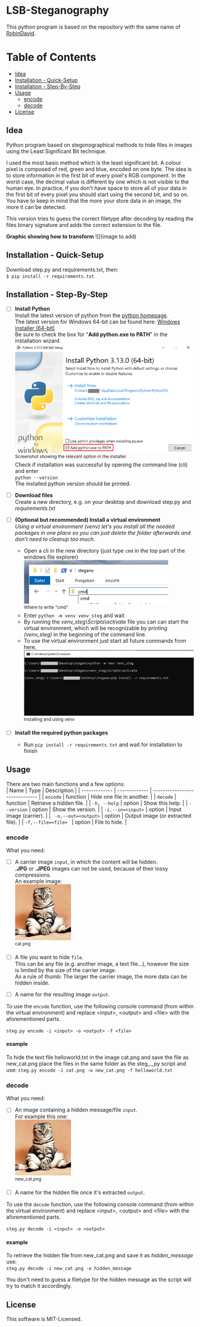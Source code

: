 ﻿# LSB-Steganography
This python program is based on the repository with the same name of [RobinDavid](https://github.com/RobinDavid/LSB-Steganography/blob/master/README.md#lsb-steganography).

# Table of Contents
- [Idea](#idea)
- [Installation - Quick-Setup](#installation---quick-setup)
- [Installation - Step-By-Step](#installation---step-by-step)
- [Usage](#usage)
  * [encode](#encode)
  * [decode](#decode)
- [License](#license)

## Idea
Python program based on stegonographical methods to hide files in images using the Least Significant Bit technique.

I used the most basic method which is the least significant bit. A colour pixel is composed of red, green and blue, encoded on one byte. The idea is to store information in the first bit of every pixel's RGB component. In the worst case, the decimal value is different by one which is not visible to the human eye. In practice, if you don't have space to store all of your data in the first bit of every pixel you should start using the second bit, and so on. You have to keep in mind that the more your store data in an image, the more it can be detected.

This version tries to guess the correct filetype after decoding by reading the files binary signature and adds the correct extension to the file.

**Graphic showing how to transform**
![](image to add)

## Installation - Quick-Setup

Download step.py and requirements.txt, then:  
`$ pip install -r requirements.txt`


## Installation - Step-By-Step
- [ ] **Install Python**  
Install the latest version of python from the [python homepage](https://www.python.org/downloads/).  
The latest version for Windows 64-bit can be found here: [Windows installer (64-bit)](https://www.python.org/ftp/python/3.13.0/python-3.13.0-amd64.exe)  
Be sure to check the box for "**Add python.exe to PATH**" in the installation wizard.
![](https://github.com/Yeltsa-Kcir/stegano_files/blob/main/md_images/AddToPath.PNG)  
<sup>Screenshot showing the relevant option in the installer</sup>  
Check if installation was successful by opening the command line (cli) and enter  
 `python --version`  
The installed python version should be printed.  
- [ ] **Download files**  
Create a new directory, e.g. on your desktop and download step.py and _requirements.txt_

- [ ] **(Optional but recommended) Install a virtual environment**  
*Using a virtual environment (venv) let's you install all the needed packages in one place so you can just delete the folder afterwards and don't need to cleanup too much.*
	- Open a cli in the new directory (just type `cmd` in the top part of the windows file explorer)   
![](https://github.com/Yeltsa-Kcir/stegano_files/blob/main/md_images/CmdAtTop.PNG)  
<sup>Where to write "cmd"</sup>  
	- Enter `python -m venv venv_steg` and wait  
	- By running the _venv_steg\Scripts\activate_ file you can can start the virtual environment, which will be recognizable by printing _(venv_steg)_ in the beginning of the command line.  
 	- To use the virtual environment just start all future commands from here.
![](https://github.com/Yeltsa-Kcir/stegano_files/blob/main/md_images/Venv.PNG)  
<sup>Installing and using venv</sup>  
- [ ] **Install the required python packages**  
	-  Run `pip install -r requirements.txt` and wait for installation to finish

## Usage

There are two main functions and a few options:  
| Name | Type | Description                    |
| ------------- | ------------- | ------------------------------ |
| `encode`      | function | Hide one file in another.       |
| `decode`   | function | Retrieve a hidden file.       |
| `-h, --help`   | option | Show this help.       |
| `--version`   | option | Show the version.       |
| `-i,--in=<input>`   | option | Input image (carrier).       |
| ` -o,--out=<output>`   | option | Output image (or extracted file).       |
| `-f,--file=<file> `   | option |  File to hide.       |


### encode
What you need:  
- [ ] A carrier image `input`, in which the content will be hidden.  
      **.JPG** or **.JPEG** images can not be used, because of their lossy compressions.  
      An example image:  
![](https://github.com/Yeltsa-Kcir/stegano_files/blob/main/md_images/cat.png)  
<sup>cat.png</sup>  
- [ ] A file you want to hide `file`.  
      This can be any file (e.g. another image, a text file...), however the size is limited by the size of the carrier image.  
      As a rule of thumb: The larger the carrier image, the more data can be hidden inside.

- [ ] A name for the resulting image `output`.

To use the `encode` function, use the following console command (from within the virtual environment) and replace \<input\>, \<output\> and \<file\> with the aforementioned parts. 

`steg.py encode -i <input> -o <output> -f <file>`
#### example
To hide the text file helloworld.txt in the image cat.png and save the file as new_cat.png place the files in the same folder as the steg_._py script and use: 
`steg.py encode -i cat.png -o new_cat.png -f helloworld.txt`    

### decode
What you need:  
- [ ] An image containing a hidden message/file `input`.    
      For example this one:  
![](https://github.com/Yeltsa-Kcir/stegano_files/blob/main/md_images/new_cat.png)  
<sup>new_cat.png</sup>  


- [ ] A name for the hidden file once it's extracted `output`. 

To use the `decode` function, use the following console command (from within the virtual environment) and replace \<input\>, \<output\> and \<file\> with the aforementioned parts. 

`steg.py decode -i <input> -o <output>`
#### example
To retrieve the hidden file from new_cat.png and save it as _hidden_message_ use:  
`steg.py decode -i new_cat.png -o hidden_message`  

You don't need to guess a filetype for the hidden message as the script will try to match it accordingly. 

## License

[](https://github.com/RobinDavid/LSB-Steganography/blob/master/README.md#license)

This software is MIT-Licensed.
